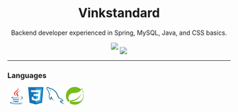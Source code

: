 <h1 align="center">Vinkstandard</h1>

<p align="center">
Backend developer experienced in Spring, MySQL, Java, and CSS basics.

</p>

<p align="center">
  <img src="https://github-readme-stats.vercel.app/api?username=vinkstandard&show_icons=true&theme=tokyonight&hide_rank=false&include_all_commits=true&count_private=true&custom_title=GitHub+Stats" width="47.5%" style="vertical-align: top;"/>

  <img src="https://github-readme-stats.vercel.app/api/top-langs/?username=vinkstandard&layout=compact&theme=tokyonight" width="51%" style="vertical-align: top; padding-top: 10px;"/>
</p>

---

### Languages

<p align="left">
  <img src="https://raw.githubusercontent.com/devicons/devicon/master/icons/java/java-original.svg" alt="Java" width="40" height="40"/>
  <img src="https://raw.githubusercontent.com/devicons/devicon/master/icons/css3/css3-original.svg" alt="CSS" width="40" height="40"/>
  <img src="https://raw.githubusercontent.com/devicons/devicon/master/icons/mysql/mysql-original.svg" alt="MySQL" width="40" height="40"/>
  <img src="https://raw.githubusercontent.com/devicons/devicon/master/icons/spring/spring-original.svg" alt="Spring" width="40 height="40"/>
</p>
